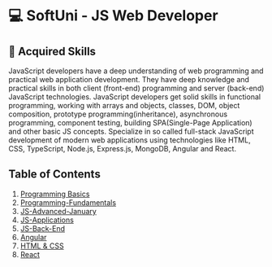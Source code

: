 # 💻 SoftUni - JS Web Developer

## 🚀 Acquired Skills

JavaScript developers have a deep understanding of web programming and practical web application development.
They have deep knowledge and practical skills in both client (front-end) programming and server (back-end) JavaScript technologies.
JavaScript developers get solid skills in functional programming, working with arrays and objects, classes, DOM, object composition, prototype programming(inheritance), asynchronous programming, component testing, building SPA(Single-Page Application) and other basic JS concepts.
Specialize in so called full-stack JavaScript development of modern web applications using technologies like HTML, CSS, TypeScript, Node.js, Express.js, MongoDB, Angular and React.

## Table of Contents

1. [Programming Basics](https://github.com/TodorYadkov/SoftUni/blob/main/Programming-Basics-JavaScript-2022)
2. [Programming-Fundamentals](https://github.com/TodorYadkov/SoftUni/tree/main/Programming-Fundamentals-with-JavaScript-2022)
3. [JS-Advanced-January](https://github.com/TodorYadkov/SoftUni/tree/main/JS-Advanced-January-2023)
4. [JS-Applications](https://github.com/TodorYadkov/SoftUni/tree/main/JS-Applications-2023)
5. [JS-Back-End](https://github.com/TodorYadkov/SoftUni/tree/main/JS-Back-End-2023)
6. [Angular ](/)
7. [HTML & CSS](/HTML%20&%20CSS%20-%20September-23/)
8. [React](https://github.com/TodorYadkov/SoftUni/tree/main/React-2023)

<!-- ## 🎓Diploma - In Progress -->
